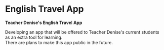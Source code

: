 # English Travel App  
**Teacher Denise's English Travel App**

Developing an app that will be offered to Teacher Denise's current students as an extra tool for learning.  
There are plans to make this app public in the future.
